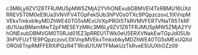 c3M6Ly9ZV1Z6TFRJMU5pMW5ZMjA2YVhONExubDBMVEl4TkRBMU16UXdRREV5T0M0eE9Ua3VNVFV4TGpFek5Ub3hPVGs0TXc9PQpzczovL1lXVnpMVEkxTmkxblkyMDZhWE40TG5sMExUVXpPRGt5TkRVMVFERTVNaTR5TkRFdU1UazBMamMwT2pFME5EYzMKc3M6Ly9ZV1Z6TFRJMU5pMW5ZMjA2YVhONExubDBMVGM0T0RJd01EZ3pRREU1TWk0eU5ERXVNakEwTGpJd05Ub3hPVFUzT1E9PQpzczovL1lXVnpMVEkxTmkxblkyMDZhWE40TG5sMExUQXdORGt6TnpRMFFERXlPQzR4T1RrdU1UWTFMakUzTkRveE5UUXhOZz09